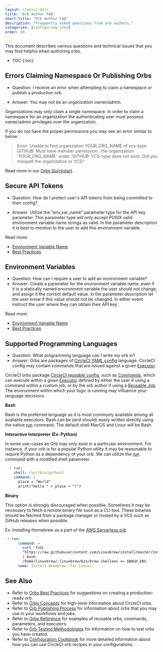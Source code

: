 ```yaml
---
layout: classic-docs
title: "Orb Author FAQ"
short-title: "Orb Author FAQ"
description: "Frequently asked questions from orb authors."
categories: [configuring-jobs]
order: 20
---
```


This document describes various questions and technical issues that you may find helpful when authoring orbs.

* TOC
{:toc}



## Errors Claiming Namespace Or Publishing Orbs

* Question: I receive an error when attempting to claim a namespace or publish a production orb.

* Answer: You may not be an organization owner/admin.

Organizations may only claim a single namespace. In order to claim a namespace for an organization the authenticating user must possess owner/admin privileges over the organization. 

If you do not have the proper permissions you may see an error similar to below:


> Error: Unable to find organization YOUR_ORG_NAME of vcs-type GITHUB: Must have member permission.: the organization 'YOUR_ORG_NAME' under 'GITHUB' VCS-type does not exist. Did you misspell the organization or VCS?


Read more in our [Orbs Quickstart]({{site.baseurl}}/2.0/orb-author/#orbs-quickstart).


## Secure API Tokens

* Question: How do I protect user's API tokens from being committed to their config?

* Answer: Utilize the "env_var_name" parameter type for the API key parameter. This parameter type will only accept POSIX valid environment variable name strings as valid. In the parameter description it is best to mention to the user to add this environment variable. 

Read more:
* [Environment Variable Name]({{site.baseurl}}/2.0/reusing-config/#environment-variable-name)
* [Best Practices]({{site.baseurl}}/2.0/orbs-best-practices/)

## Environment Variables

* Question: How can I require a user to add an environment variable?
* Answer: Create a parameter for the environment variable name, even if it is a statically named environment variable the user _should not_ change, and assign it the correct default value. In the parameter description let the user know if this value should not be changed. In either event instruct the user where they can obtain their API key. 

Read more:
* [Environment Variable Name]({{site.baseurl}}/2.0/reusing-config/#environment-variable-name)
* [Best Practices]({{site.baseurl}}/2.0/orbs-best-practices/)

## Supported Programming Languages

* Question: What programming language can I write my orb in?
* Answer: Orbs are packages of [CircleCI YAML config]({{site.baseurl}}/2.0/configuration-reference/) language. CircleCI config may contain commands that are issued against a given [Executor]({{site.baseurl}}/2.0/executor-intro/).

CircleCI orbs package [CircleCI reusable config]({{site.baseurl}}/2.0/reusing-config/), such as [Commands]({{site.baseurl}}/2.0/reusing-config/#authoring-reusable-commands), which can execute within a given [Executor]({{site.baseurl}}/2.0/executor-intro/) defined by either the user if using a command within a custom job, or by the orb author if using a [Reusable Job]({{site.baseurl}}/2.0/orb-author-intro/#jobs). The environment within which your logic is running may influence your language decisions.

**Bash**

Bash is the preferred language as it is most commonly available among all available executors. Bash can be (and should) easily written directly using the native [run]({{site.baseurl}}/2.0/configuration-reference/#run) command. The default shell MacOS and Linux will be Bash.

**Interactive Interpreter (Ex: Python)**

In some use-cases an Orb may only exist in a particular environment. For instance, if your orb is for a popular Python utility it may be reasonable to require Python as a dependency of your orb. We can utilize the [run]({{site.baseurl}}/2.0/configuration-reference/#run) command with a modified shell parameter.

```yaml
  - run:
    shell: /usr/bin/python3
    command: |
      place = "World"
      print("Hello " + place + "!")
```

**Binary**

This option is strongly discouraged when possible. Sometimes it may be necessary to fetch a remote binary file such as a CLI tool. These binaries should be fetched from a package manager or hosted by a VCS such as GitHub releases when possible. 

Ex: Installing Homebrew as a part of the [AWS Serverless orb](https://circleci.com/orbs/registry/orb/circleci/aws-serverless#commands-install)

```yaml
 - run:
      command: >
        curl -fsSL
        "https://raw.githubusercontent.com/Linuxbrew/install/master/install.sh"
        | bash
        /home/linuxbrew/.linuxbrew/bin/brew shellenv >> $BASH_ENV
      name: Install Homebrew (for Linux)
```




## See Also
- Refer to [Orbs Best Practices]({{site.baseurl}}/2.0/orbs-best-practices) for suggestions on creating a production-ready orb.
- Refer to [Orbs Concepts]({{site.baseurl}}/2.0/using-orbs/) for high-level information about CircleCI orbs.
- Refer to [Orb Publishing Process]({{site.baseurl}}/2.0/creating-orbs/) for information about orbs that you may use in your workflows and jobs.
- Refer to [Orbs Reference]({{site.baseurl}}/2.0/reusing-config/) for examples of reusable orbs, commands, parameters, and executors.
- Refer to [Orb Testing Methodologies]({{site.baseurl}}/2.0/testing-orbs/) for information on how to test orbs you have created.
- Refer to [Configuration Cookbook]({{site.baseurl}}/2.0/configuration-cookbook/#configuration-recipes) for more detailed information about how you can use CircleCI orb recipes in your configurations.
